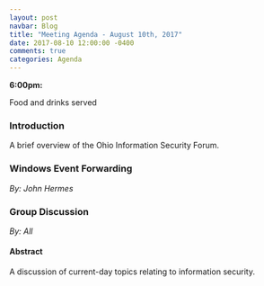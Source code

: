```yaml
---
layout: post
navbar: Blog
title: "Meeting Agenda - August 10th, 2017"
date: 2017-08-10 12:00:00 -0400
comments: true
categories: Agenda
---
```


**6:00pm:**

Food and drinks served

### Introduction

A brief overview of the Ohio Information Security Forum.

### **Windows Event Forwarding**
_By: John Hermes_

### **Group Discussion**
_By: All_

#### Abstract

A discussion of current-day topics relating to information security.
